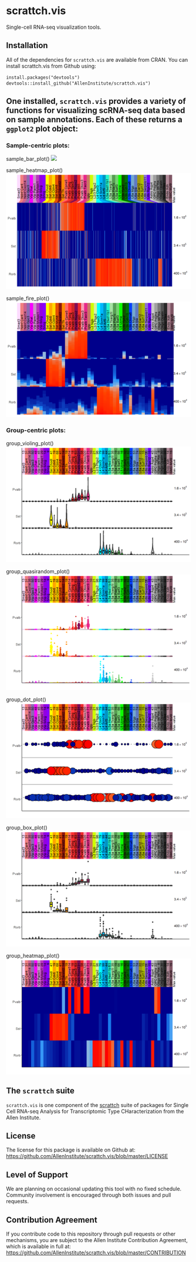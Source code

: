 # scrattch.vis

Single-cell RNA-seq visualization tools.  

## Installation

All of the dependencies for `scrattch.vis` are available from CRAN. You can install scrattch.vis from Github using:

```
install.packages("devtools")
devtools::install_github("AllenInstitute/scrattch.vis")
```

## One installed, `scrattch.vis` provides a variety of functions for visualizing scRNA-seq data based on sample annotations. Each of these returns a `ggplot2` plot object:

### Sample-centric plots:

sample_bar_plot()
![](../blob/master/man/figures/sample_bar_plot.png?raw=true)  

sample_heatmap_plot()
![](https://raw.githubusercontent.com/AllenInstitute/scrattch.vis/master/man/figures/sample_heatmap_plot.png)  

sample_fire_plot()
![](https://raw.githubusercontent.com/AllenInstitute/scrattch.vis/master/man/figures/sample_fire_plot.png)

### Group-centric plots:

group_violing_plot()
![](https://raw.githubusercontent.com/AllenInstitute/scrattch.vis/master/man/figures/group_violin_plot.png)  

group_quasirandom_plot()
![](https://raw.githubusercontent.com/AllenInstitute/scrattch.vis/master/man/figures/group_quasirandom_plot.png)  

group_dot_plot()
![](https://raw.githubusercontent.com/AllenInstitute/scrattch.vis/master/man/figures/group_dot_plot.png)  

group_box_plot()
![](https://raw.githubusercontent.com/AllenInstitute/scrattch.vis/master/man/figures/group_box_plot.png?token=AGjL0uL4jjMaGRD_nIBfcbXfyOe14NiPks5bZ9kBwA%3D%3D)  

group_heatmap_plot()
![](https://raw.githubusercontent.com/AllenInstitute/scrattch.vis/master/man/figures/group_heatmap_plot.png)  

## The `scrattch` suite

`scrattch.vis` is one component of the [scrattch](https://github.com/AllenInstitute/scrattch/) suite of packages for Single Cell RNA-seq Analysis for Transcriptomic Type CHaracterization from the Allen Institute.

## License

The license for this package is available on Github at: https://github.com/AllenInstitute/scrattch.vis/blob/master/LICENSE

## Level of Support

We are planning on occasional updating this tool with no fixed schedule. Community involvement is encouraged through both issues and pull requests.

## Contribution Agreement

If you contribute code to this repository through pull requests or other mechanisms, you are subject to the Allen Institute Contribution Agreement, which is available in full at: https://github.com/AllenInstitute/scrattch.vis/blob/master/CONTRIBUTION